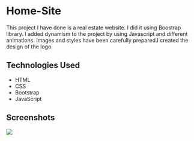 
<h1> Home-Site </h1>

This project I have done is a real estate website. I did it using Boostrap library. I added dynamism to the project by using Javascript and different animations. Images and styles have been carefully prepared.I created the design of the logo.

<h2> Technologies Used </h2>

- HTML
- CSS
- Bootstrap
- JavaScript

<h2> Screenshots </h2>

![](/home1.gif)


